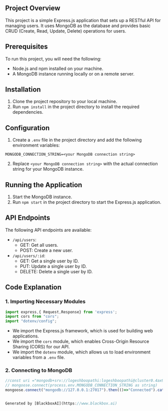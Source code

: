  ## Project Overview

This project is a simple Express.js application that sets up a RESTful API for managing users. It uses MongoDB as the database and provides basic CRUD (Create, Read, Update, Delete) operations for users.

## Prerequisites

To run this project, you will need the following:

- Node.js and npm installed on your machine.
- A MongoDB instance running locally or on a remote server.

## Installation

1. Clone the project repository to your local machine.
2. Run `npm install` in the project directory to install the required dependencies.

## Configuration

1. Create a `.env` file in the project directory and add the following environment variables:

```
MONGODB_CONNECTION_STRING=<your MongoDB connection string>
```

2. Replace `<your MongoDB connection string>` with the actual connection string for your MongoDB instance.

## Running the Application

1. Start the MongoDB instance.
2. Run `npm start` in the project directory to start the Express.js application.

## API Endpoints

The following API endpoints are available:

- `/api/users`:
  - GET: Get all users.
  - POST: Create a new user.
- `/api/users/:id`:
  - GET: Get a single user by ID.
  - PUT: Update a single user by ID.
  - DELETE: Delete a single user by ID.

## Code Explanation

### 1. Importing Necessary Modules

```typescript
import express,{ Request,Response} from 'express';
import cors from "cors";
import "dotenv/config";
```

- We import the Express.js framework, which is used for building web applications.
- We import the `cors` module, which enables Cross-Origin Resource Sharing (CORS) for our API.
- We import the `dotenv` module, which allows us to load environment variables from a `.env` file.

### 2. Connecting to MongoDB

```typescript
//const uri ="mongodb+srv://logeshboopathi:logeshboopathi@cluster0.4ax9iot.mongodb.net/?retryWrites=true&w=majority"
// mongoose.connect(process.env.MONGODB_CONNECTION_STRING as string)
mongoose.connect("mongodb://127.0.0.1:27017").then(()=>"Connected").catch(()=>"error");


Generated by [BlackboxAI](https://www.blackbox.ai)